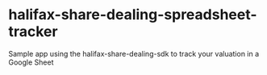 # halifax-share-dealing-spreadsheet-tracker
Sample app using the halifax-share-dealing-sdk to track your valuation in a Google Sheet

